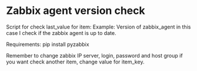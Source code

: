 # Zabbix agent version check

Script for check last_value for item: Example: Version of zabbix_agent
in this case I check if the zabbix agent is up to date.

Requirements: pip install pyzabbix

Remember to change zabbix IP server, login, password and host group if you want check another item, change value for item_key.
